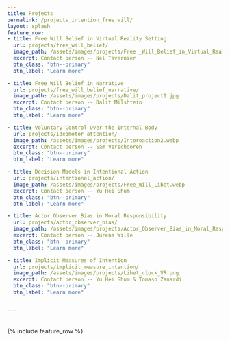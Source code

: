 ```yaml
---
title: Projects
permalink: /projects_intention_free_will/
layout: splash
feature_row: 
- title: Free Will Belief in Virtual Reality Setting
  url: projects/free_will_belief/
  image_path: /assets/images/projects/Free _Will_Belief_in_Virtual_Reality_Setting.webp
  excerpt: Contact person -- Nel Tavernier
  btn_class: "btn--primary"
  btn_label: "Learn more"

- title: Free Will Belief in Narrative
  url: projects/free_will_belief_narrative/
  image_path: /assets/images/projects/Dalit_project1.jpg
  excerpt: Contact person -- Dalit Milshtein
  btn_class: "btn--primary"
  btn_label: "Learn more"

- title: Voluntary Control Over the Internal Body
  url: projects/ideomotor_attention/
  image_path: /assets/images/projects/Interoaction2.webp
  excerpt: Contact person -- Sam Verschooren
  btn_class: "btn--primary"
  btn_label: "Learn more"

- title: Decision Models in Intentional Action
  url: projects/intentional_action/
  image_path: /assets/images/projects/Free_Will_Libet.webp
  excerpt: Contact person -- Yu Hei Shum
  btn_class: "btn--primary"
  btn_label: "Learn more"

- title: Actor Observer Bias in Moral Responsibility
  url: projects/actor_observer_bias/
  image_path: /assets/images/projects/Actor_Observer_Bias_in_Moral_Responsibility.webp
  excerpt: Contact person -- Jurena Wille
  btn_class: "btn--primary"
  btn_label: "Learn more"

- title: Implicit Measures of Intention
  url: projects/implicit_measure_intention/
  image_path: /assets/images/projects/Libet_clock_VR.png
  excerpt: Contact person -- Yu Hei Shum & Tomaso Zanardi
  btn_class: "btn--primary"
  btn_label: "Learn more"


---
```


<br />
<div class="grid__wrapper">
{% include feature_row %}
</div>
